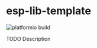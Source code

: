 # esp-lib-template

![platformio build](https://github.com/mdvorak-iot/esp-lib-template/workflows/platformio%20build/badge.svg)

TODO Description
